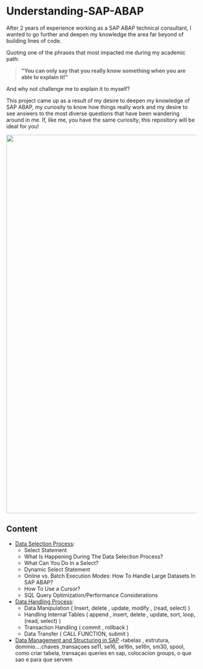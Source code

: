 # Understanding-SAP-ABAP

After 2 years of experience working as a SAP ABAP technical consultant, I wanted to go further and deepen my knowledge the area far beyond of building lines of code.


Quoting one of the phrases that most impacted me during my academic path:
> **"You can only say that you really know something when you are able to explain it!"**
> 
And why not challenge me to explain it to myself?


This project came up as a result of my desire to deepen my knowledge of SAP ABAP, my curiosity to know how things really work and my desire to see answers to the most diverse questions that have been wandering around in me. If, like me, you have the same curiosity, this repository will be ideal for you!

<img width=1000px src="https://t4.ftcdn.net/jpg/03/89/78/77/360_F_389787790_fPGrIGoflvdvo0mX1kBaPbrhWQqh6Cnc.jpg" alt="" >

## Content

-  [Data Selection Process](Data_Selection_Process.md):
    - Select Statement
    - What Is Happening During The Data Selection Process?
    - What Can You Do In a Select?
    - Dynamic Select Statement
    - Online vs. Batch Execution Modes: How To Handle Large Datasets In SAP ABAP?
    - How To Use a Cursor?
    - SQL Query Optimization/Performance Considerations
- [Data Handling Process](Data_Handling_Process.md):
    - Data Manipulation ( Insert, delete , update, modify , (read, select) )
    - Handling Internal Tables ( append , insert, delete , update, sort, loop, (read, select) )
    - Transaction Handling ( commit , rollback )
    - Data Transfer ( CALL FUNCTION, submit )
- [Data Management and Structuring in SAP](####)
    -tabelas , estrutura, dominio....chaves ,transaçoes se11, se16, se16n, se16n, sm30, spool, como criar tabela, transaçao queries en sap, colocacion groups, o que sao e para que servem

